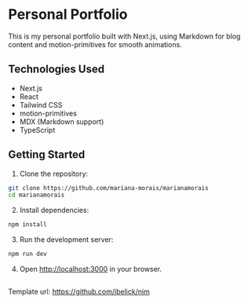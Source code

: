 # Personal Portfolio

This is my personal portfolio built with Next.js, using Markdown for blog content and motion-primitives for smooth animations.

## Technologies Used

- Next.js
- React
- Tailwind CSS
- motion-primitives
- MDX (Markdown support)
- TypeScript

## Getting Started

1. Clone the repository:

```bash
git clone https://github.com/mariana-morais/marianamorais
cd marianamorais
```

2. Install dependencies:

```bash
npm install
```

3. Run the development server:

```bash
npm run dev
```

4. Open [http://localhost:3000](http://localhost:3000) in your browser.

##

Template url: https://github.com/ibelick/nim